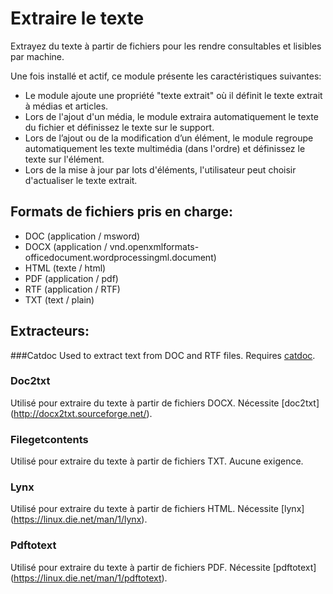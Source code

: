 # Extraire le texte

Extrayez du texte à partir de fichiers pour les rendre consultables et lisibles par machine.

Une fois installé et actif, ce module présente les caractéristiques suivantes:

- Le module ajoute une propriété "texte extrait" où il définit le texte extrait à
  médias et articles.
- Lors de l'ajout d'un média, le module extraira automatiquement le texte du fichier
  et définissez le texte sur le support.
- Lors de l’ajout ou de la modification d’un élément, le module regroupe automatiquement les
  texte multimédia (dans l'ordre) et définissez le texte sur l'élément.
- Lors de la mise à jour par lots d'éléments, l'utilisateur peut choisir d'actualiser le texte extrait.

## Formats de fichiers pris en charge:

- DOC (application / msword)
- DOCX (application / vnd.openxmlformats-officedocument.wordprocessingml.document)
- HTML (texte / html)
- PDF (application / pdf)
- RTF (application / RTF)
- TXT (text / plain)

## Extracteurs:

###Catdoc
Used to extract text from DOC and RTF files. Requires [catdoc](https://linux.die.net/man/1/catdoc).

### Doc2txt

Utilisé pour extraire du texte à partir de fichiers DOCX. Nécessite [doc2txt] (http://docx2txt.sourceforge.net/).

### Filegetcontents

Utilisé pour extraire du texte à partir de fichiers TXT. Aucune exigence.

### Lynx

Utilisé pour extraire du texte à partir de fichiers HTML. Nécessite [lynx] ​​(https://linux.die.net/man/1/lynx).

### Pdftotext

Utilisé pour extraire du texte à partir de fichiers PDF. Nécessite [pdftotext] (https://linux.die.net/man/1/pdftotext).
